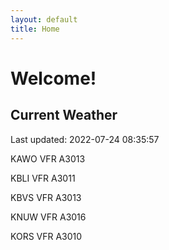 ```yaml
---
layout: default
title: Home
---
```

# Welcome!

## Current Weather

Last updated: 2022-07-24 08:35:57

KAWO VFR A3013

KBLI VFR A3011

KBVS VFR A3013

KNUW VFR A3016

KORS VFR A3010


